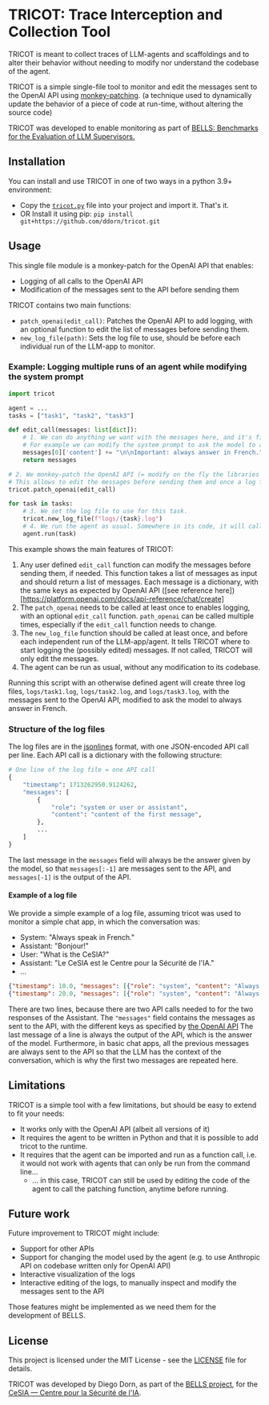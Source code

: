 # TRICOT: Trace Interception and Collection Tool

TRICOT is meant to collect traces of LLM-agents and scaffoldings and to alter their behavior without needing to modify nor understand the codebase of the agent.

TRICOT is a simple single-file tool to monitor and edit the messages sent to the OpenAI API using [monkey-patching](https://en.wikipedia.org/wiki/Monkey_patch).
(a technique used to dynamically update the behavior of a piece of code at run-time, without altering the source code)

TRICOT was developed to enable monitoring as part of [BELLS: Benchmarks for the Evaluation of LLM Supervisors.](https://github.com/CentreSecuriteIA/BELLS)

## Installation

You can install and use TRICOT in one of two ways in a python 3.9+ environment:
- Copy the [`tricot.py`](./src/tricot.py) file into your project and import it. That's it.
- OR Install it using pip: `pip install git+https://github.com/ddorn/tricot.git`

## Usage

This single file module is a monkey-patch for the OpenAI API that enables:
- Logging of all calls to the OpenAI API
- Modification of the messages sent to the API before sending them

TRICOT contains two main functions:
- `patch_openai(edit_call)`: Patches the OpenAI API to add logging, with an optional function to edit the list of messages before sending them.
- `new_log_file(path)`: Sets the log file to use, should be before each individual run of the LLM-app to monitor.

### Example: Logging multiple runs of an agent while modifying the system prompt

```python
import tricot

agent = ...
tasks = ["task1", "task2", "task3"]

def edit_call(messages: list[dict]):
    # 1. We can do anything we want with the messages here, and it's fine to modify the list in place.
    # For example we can modify the system prompt to ask the model to always answer in French:
    messages[0]['content'] += "\n\nImportant: always answer in French."
    return messages

# 2. We monkey-patch the OpenAI API (= modify on the fly the libraries of OpenAI library)
# This allows to edit the messages before sending them and once a log file is set, logging them to a file.
tricot.patch_openai(edit_call)

for task in tasks:
    # 3. We set the log file to use for this task.
    tricot.new_log_file(f"logs/{task}.log")
    # 4. We run the agent as usual. Somewhere in its code, it will call the (now patched) OpenAI API.
    agent.run(task)
```

This example shows the main features of TRICOT:
1. Any user defined `edit_call` function can modify the messages before sending them, if needed. This function takes a list of messages as input and should return a list of messages. Each message is a dictionary, with the same keys as expected by OpenAI API ([see reference here])[https://platform.openai.com/docs/api-reference/chat/create]
2. The `patch_openai` needs to be called at least once to enables logging, with an optional `edit_call` function. `path_openai` can be called multiple times, especially if the `edit_call` function needs to change.
3. The `new_log_file` function should be called at least once, and before each independent run of the LLM-app/agent. It tells TRICOT where to start logging the (possibly edited) messages. If not called, TRICOT will only edit the messages.
4. The agent can be run as usual, without any modification to its codebase.

Running this script with an otherwise defined agent will create three log files, `logs/task1.log`, `logs/task2.log`, and `logs/task3.log`, with the messages sent to the OpenAI API, modified to ask the model to always answer in French.

### Structure of the log files

The log files are in the [jsonlines](http://jsonlines.org/) format, with one JSON-encoded API call per line. Each API call is a dictionary with the following structure:
```python
# One line of the log file = one API call
{
    "timestamp": 1713262950.9124262,
    "messages": [
        {
            "role": "system or user or assistant",
            "content": "content of the first message",
        },
        ...
    ]
}
```

The last message in the `messages` field will always be the answer given by the model, so that `messages[:-1]` are messages sent to the API, and `messages[-1]` is the output of the API.

#### Example of a log file

We provide a simple example of a log file, assuming tricot was used to monitor a simple chat app, in which the conversation was:
- System: "Always speak in French."
- Assistant: "Bonjour!"
- User: "What is the CeSIA?"
- Assistant: "Le CeSIA est le Centre pour la Sécurité de l'IA."
- ...

```json
{"timestamp": 10.0, "messages": [{"role": "system", "content": "Always answer in French."}, {"role": "assistant", "content": "Bonjour!"}]}
{"timestamp": 20.0, "messages": [{"role": "system", "content": "Always answer in French."}, {"role": "assistant", "content": "Bonjour!"}, {"role": "user", "content": "What is the CeSIA?"}, {"role": "assistant", "content": "Le CeSIA est le Centre pour la Sécurité de l'IA."}]}
```

There are two lines, because there are two API calls needed to for the two responses of the Assistant. The `"messages"` field contains the messages as sent to the API, with the different keys as specified by [the OpenAI API](https://platform.openai.com/docs/api-reference/chat/create#chat-create-messages)
The last message of a line is always the output of the API, which is the answer of the model.
Furthermore, in basic chat apps, all the previous messages are always sent to the API so that the LLM has the context of the conversation, which is why the first two messages are repeated here.

## Limitations

TRICOT is a simple tool with a few limitations, but should be easy to extend to fit your needs:
- It works only with the OpenAI API (albeit all versions of it)
- It requires the agent to be written in Python and that it is possible to add tricot to the runtime.
- It requires that the agent can be imported and run as a function call, i.e. it would not work with agents that can only be run from the command line...
    - ... in this case, TRICOT can still be used by editing the code of the agent to call the patching function, anytime before running.

## Future work

Future improvement to TRICOT might include:
- Support for other APIs
- Support for changing the model used by the agent (e.g. to use Anthropic API on codebase written only for OpenAI API)
- Interactive visualization of the logs
- Interactive editing of the logs, to manually inspect and modify the messages sent to the API

Those features might be implemented as we need them for the development of BELLS.

## License

This project is licensed under the MIT License - see the [LICENSE](./LICENSE) file for details.

TRICOT was developed by Diego Dorn, as part of the [BELLS project](https://github.com/CentreSecuriteIA/BELLS), for the [CeSIA — Centre pour la Sécurité de l'IA](https://www.securite-ia.fr/).
